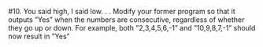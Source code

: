 #10. You said high, I said low. . .
Modify your former program so that it outputs ”Yes” when the numbers are consecutive, regardless 
of whether they go up or down. For example, both ”2,3,4,5,6,-1” and ”10,9,8,7,-1” should
now result in ”Yes”